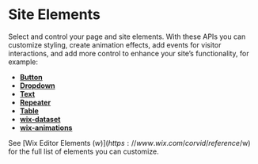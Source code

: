 # Site Elements

Select and control your page and site elements. With these APIs you can customize styling, create animation effects, add events for visitor interactions, and add more control to enhance your site’s functionality, for example:

*   **[Button](https://www.wix.com/corvid/reference/$w.Button.html)**
*   **[Dropdown](https://www.wix.com/corvid/reference/$w.Dropdown.html)**
*   **[Text](https://www.wix.com/corvid/reference/$w.Text.html)**
*   **[Repeater](https://www.wix.com/corvid/reference/$w.Repeater.html)**
*   **[Table](https://www.wix.com/corvid/reference/$w.Table.html)**
*   **[wix-dataset](https://www.wix.com/corvid/reference/wix-dataset.Dataset.html)**
*   **[wix-animations](https://www.wix.com/corvid/reference/wix-animations)**

See [Wix Editor Elements ($w)](https://www.wix.com/corvid/reference/$w) for the full list of elements you can customize.
